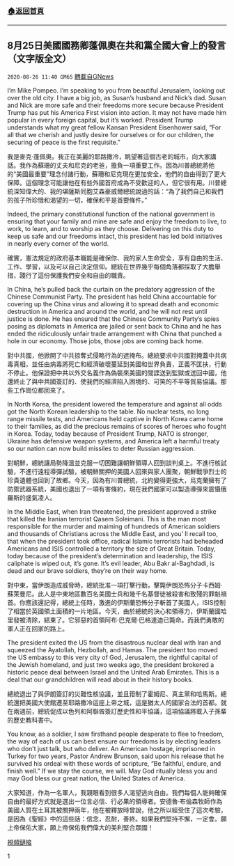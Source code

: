 ###  [:house:返回首頁](https://github.com/ourhimalayas/txt)
---

## 8月25日美國國務卿蓬佩奧在共和黨全國大會上的發言（文字版全文）
`2020-08-26 11:40 GM65` [轉載自GNews](https://gnews.org/zh-hant/318726/)

I’m Mike Pompeo. I’m speaking to you from beautiful Jerusalem, looking out over the old city. I have a big job, as Susan’s husband and Nick’s dad. Susan and Nick are more safe and their freedoms more secure because President Trump has put his America First vision into action. It may not have made him popular in every foreign capital, but it’s worked. President Trump understands what my great fellow Kansan President Eisenhower said, “For all that we cherish and justly desire for ourselves or for our children, the securing of peace is the first requisite.”

我是麥克·蓬佩奧。我正在美麗的耶路撒冷，眺望著這個古老的城市，向大家講話。我作為蘇珊的丈夫和尼克的老爸，擔負一項重要工作。因為川普總統將他的“美國最重要”理念付諸行動，蘇珊和尼克現在更加安全，他們的自由得到了更大保障。這個理念可能讓他在有些外國首府成為不受歡迎的人，但它很有用。川普總統深知偉大的、我的堪薩斯同胞艾森豪威爾總統說過的話：“為了我們自己和我們的孩子所珍惜和渴望的一切，確保和平是首要條件。”

Indeed, the primary constitutional function of the national government is ensuring that your family and mine are safe and enjoy the freedom to live, to work, to learn, and to worship as they choose. Delivering on this duty to keep us safe and our freedoms intact, this president has led bold initiatives in nearly every corner of the world.

確實，憲法規定的政府基本職能是確保你、我的家人生命安全，享有自由的生活、工作、學習，以及可以自己決定信仰。總統在世界幾乎每個角落都採取了大膽舉措，踐行了這份保護我們安全和自由的職責。

In China, he’s pulled back the curtain on the predatory aggression of the Chinese Communist Party. The president has held China accountable for covering up the China virus and allowing it to spread death and economic destruction in America and around the world, and he will not rest until justice is done. He has ensured that the Chinese Community Party’s spies posing as diplomats in America are jailed or sent back to China and he has ended the ridiculously unfair trade arrangement with China that punched a hole in our economy. Those jobs, those jobs are coming back home.

對中共國，他掀開了中共掠奪式侵略行為的遮掩布。總統要求中共國對掩蓋中共病毒真相，並任由病毒將死亡和經濟破壞蔓延到美國和世界負責，正義不匡扶，行動不停止。他保證把中共以外交名義作為偽裝來美國的間諜送到監獄或送回中國，他還終止了與中共國簽訂的、使我們的經濟陷入困境的、可笑的不平等貿易協議。那些工作崗位都回來了。

In North Korea, the president lowered the temperature and against all odds got the North Korean leadership to the table. No nuclear tests, no long range missile tests, and Americans held captive in North Korea came home to their families, as did the precious remains of scores of heroes who fought in Korea. Today, today because of President Trump, NATO is stronger, Ukraine has defensive weapon systems, and America left a harmful treaty so our nation can now build missiles to deter Russian aggression.

對朝鮮，總統讓局勢降溫並克服一切困難讓朝鮮領導人回到談判桌上。不進行核試驗，不進行遠程導彈試驗，被朝鮮關押的美國人回來與家人團聚，朝鮮戰爭烈士的珍貴遺體也回到了故鄉。今天，因為有川普總統，北約變得更強大，烏克蘭擁有了防禦武器系統，美國也退出了一項有害條約，現在我們國家可以製造導彈來震懾俄羅斯的盛氣凌人。

In the Middle East, when Iran threatened, the president approved a strike that killed the Iranian terrorist Qasem Soleimani. This is the man most responsible for the murder and maiming of hundreds of American soldiers and thousands of Christians across the Middle East, and you’ ll recall too, that when the president took office, radical Islamic terrorists had beheaded Americans and ISIS controlled a territory the size of Great Britain. Today, today because of the president’s determination and leadership, the ISIS caliphate is wiped out, it’s gone. It’s evil leader, Abu Bakr al-Baghdadi, is dead and our brave soldiers, they’re on their way home.

對中東，當伊朗造成威脅時，總統批准一項打擊行動，擊斃伊朗恐怖分子卡西姆·蘇萊曼尼。此人是中東地區數百名美國士兵和幾千名基督徒被殺害和致殘的罪魁禍首。你應該還記得，總統上任時，激進的伊斯蘭恐怖分子斬首了美國人，ISIS控制了相當於英國領土面積的一片地區。今天，由於總統的決心和領導力，伊斯蘭國哈里發被清除，結束了。它邪惡的首領阿布·巴克爾·巴格達迪已斃命。而我們勇敢的軍人正在回家的路上。

The president exited the US from the disastrous nuclear deal with Iran and squeezed the Ayatollah, Hezbollah, and Hamas. The president too moved the US embassy to this very city of God, Jerusalem, the rightful capital of the Jewish homeland, and just two weeks ago, the president brokered a historic peace deal between Israel and the United Arab Emirates. This is a deal that our grandchildren will read about in their history books.

總統退出了與伊朗簽訂的災難性核協議，並且箝制了霍姆尼、真主黨和哈馬斯。總統還把美國大使館遷至耶路撒冷這座上帝之城，這是猶太人的國家合法的首都。就在兩週前，總統促成以色列和阿聯酋簽訂歷史性和平協議，這項協議將載入子孫輩的歷史教科書中。

You know, as a soldier, I saw firsthand people desperate to flee to freedom, the way of each of us can best ensure our freedoms is by electing leaders who don’t just talk, but who deliver. An American hostage, imprisoned in Turkey for two years, Pastor Andrew Brunson, said upon his release that he survived his ordeal with these words of scripture, “Be faithful, endure, and finish well.” If we stay the course, we will. May God ritually bless you and may God bless our great nation, the United States of America.

大家知道，作為一名軍人，我親眼看到很多人渴望逃向自由。我們每個人能夠確保自由的最好方式就是選出一位言必信、行必果的領導者。安德魯·布倫森牧師作為美國人質在土耳其被關押兩年，他在被釋放時曾說，他之所以經受住了這次考驗，是因為《聖經》中的這些話：信念，忍耐，善終。如果我們堅持不懈，一定會。願上帝保佑大家，願上帝保佑我們偉大的美利堅合眾國！

[視頻鏈接](https://www.youtube.com/watch?v=hlw_Y6TvSw4)

1
